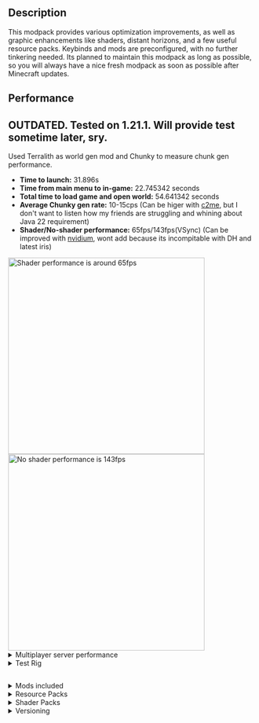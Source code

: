 ## Description
This modpack provides various optimization improvements, as well as graphic enhancements like shaders, distant horizons, and a few useful resource packs. Keybinds and mods are preconfigured, with no further tinkering needed.
Its planned to maintain this modpack as long as possible, so you will always have a nice fresh modpack as soon as possible after Minecraft updates.

## Performance
## OUTDATED. Tested on 1.21.1. Will provide test sometime later, sry.
Used Terralith as world gen mod and Chunky to measure chunk gen performance.

- <b>Time to launch:</b> 31.896s
- <b>Time from main menu to in-game:</b> 22.745342 seconds
- <b>Total time to load game and open world:</b> 54.641342 seconds
- <b>Average Chunky gen rate:</b> 10-15cps (Can be higer with [c2me](https://modrinth.com/mod/c2me-fabric), but I don't want to listen how my friends are struggling and whining about Java 22 requirement)
- <b>Shader/No-shader performance:</b> 65fps/143fps(VSync) (Can be improved with [nvidium](https://modrinth.com/mod/nvidium), wont add because its incompitable with DH and latest iris) <br>
 <img alt="Shader performance is around 65fps" src="https://github.com/user-attachments/assets/6e079a30-1afb-4fcd-b5a1-27a4d9998e8c" width="400px" style="display: inline-block"/>
 <img alt="No shader performance is 143fps" src="https://github.com/user-attachments/assets/08a783e4-021b-415f-8b96-06faec87b2de"  width="400px"  style="display: inline-block" />

<details>
  <summary>Multiplayer server performance</summary>
   
  <img alt="Shader performance is around 70fps" src="https://github.com/user-attachments/assets/e1c6083c-a972-4ec6-9ef2-847152bbf261"  width="400px"  style="display: inline-block" />
  <img alt="No shader performance is 150fps" src="https://github.com/user-attachments/assets/3f9864f8-faa7-443d-a9a4-4b7dbcda33e8" width="400px" style="display: inline-block" />
 </details>

<details>
  <summary>Test Rig</summary>

- CPU: Ryzen Z1 Extreme
- GPU: RTX 2060 6Gb
- Allocated RAM: 6144Mb

  <details>
    <summary>Game settings</summary> 
    
  - Shader: Photon
  - Render Distance: 12 chunks
  - Simulation Distance 10 chunks
  - Grapchics: Fancy
  - Clouds: Off
  - Particles: Decreased
  - Distant Horizons Render Distance: 128
  </details>
</details>

##

<details>
  <summary>Mods included</summary>

- [AntiItemBreak](https://modrinth.com/mod/DYfxb7Ev) by Fy17 - Preents item use when on low durability
- [AppleSkin](https://modrinth.com/mod/appleskin) by squeek502 - Adds the ability to view food stats and their effects on health and saturation.
- [Architectury](https://modrinth.com/mod/lhGA9TYQ) by shedaniel - Library
- [Auth Me](https://modrinth.com/mod/yjgIrBjZ) by Axieum - Relogin to your account directly from the game.
- [Auto Clicker](https://modrinth.com/mod/r8axuw4u) by p1kachu - Does what it says. Configure with the "O" key, toggle with "I".
- [Axiom](https://modrinth.com/mod/axiom) by Moulberry - Minecraft's answer to Blender
- [Bad Optimizations](https://modrinth.com/mod/g96Z4WVZ) by Thosea - Miscellaneous small optimizations.
- [Better Ping Display](https://modrinth.com/mod/MS1ZMyR7) by Quintinity - Displays ping in milliseconds in the tab menu.
- [Blur+](https://modrinth.com/mod/NK39zBp2) by Motschen, tterrag1098, Pyrofab, backryun, byquanton - Adds blur to interface overlays.
- [Chat Heads](https://modrinth.com/mod/Wb5oqrBJ) by dzwdz, Fourmisain - Prepends mini heads to player nicknames in chat and the tab menu.
- [ChatAnimation](https://modrinth.com/mod/DnNYdJsx) by Ezzenix - Adds animation to chat.
<-- - [CIT Resewn](https://modrinth.com/mod/otVJckYQ) by SHsuperCM - OptiFine Custom Item Textures port to Sodium.  REMOVED DUE TO OUTDATED VERSION -->
- [Click Through Plus](https://modrinth.com/mod/clickthrough+) by Cassian - Adds the ability to click through item frames and signs.
- [Client Sort](https://modrinth.com/mod/K0AkAin6) by NotRyken - Inventory sorter
- [Cloth Config](https://modrinth.com/mod/9s6osm5g) by shedaniel - Library.
- [Collective](https://modrinth.com/mod/e0M1UDsY) by Rick South - Library.
- [Dark Loading Screen](https://modrinth.com/mod/h3XWIuzM) by Neecko5b84 - Self-descriptive.
- [Distant Horizons](https://modrinth.com/mod/uCdwusMi) - Adds LODs to Minecraft.
- [Dynamic FPS](https://modrinth.com/mod/LQ3K71Q1) by juliand665, LostLuma - Preserves resources of your PC when the game is not in focus by lowering graphics and setting an FPS cap.
- [e4mc](https://modrinth.com/mod/qANg5Jrr) by skyevg - Allows you to open LAN server to anyone
- [Entity Model Features](https://modrinth.com/mod/4I1XuqiY) by Traben - OptiFine EMF port to Sodium.
- [Entity Texture Features](https://modrinth.com/mod/BVzZfTc1) by Traben - OptiFine ETF port to Sodium.
- [Entity Culling](https://modrinth.com/mod/NNAgCjsB) by tr7zw - Path-traced entity culling to optimize the game.
- [Fabric API](https://modrinth.com/mod/P7dR8mSH) by FabricMC
- [Fabric Language Kotlin](https://modrinth.com/mod/Ha28R6CL) by FabricMC - Library.
- [Fast IP Ping](https://modrinth.com/mod/9mtu0sUO) by Fallen_Breath - Self-explanatory.
- [Ferrite Core](https://modrinth.com/mod/uXXizFIs) by malte0811 - Memory usage optimization.
- [Full Brightness Toggle](https://modrinth.com/mod/aEK1KhsC) by Rick South - Toggle fullbright.
- [Held Item Info](https://modrinth.com/mod/tEcWzCZz) by Neecko5b84 - Shows info about the held item, similar to Bedrock.
- [Immediately Fast](https://modrinth.com/mod/5ZwdcRci) by RK_01 - Game launch time optimization.
- [Iris](https://modrinth.com/mod/YL57xq9U) by coderbot, IMS212, Justsnoopy30, FoundationGames - Shaders mod.
- [Jade](https://modrinth.com/mod/nvQzSEkH) by Snownee - Displays info about what you are looking at.
- [Litematica](https://modrinth.com/mod/bEpr0Arc) by masa - Schematica port to Fabric.
- [Lithium](https://modrinth.com/mod/gvQqBUqZ) by JellySquid, 2No2Name - Performance optimization mod.
- [M.R.U](https://modrinth.com/mod/SNVQ2c0g) by IMB11 (mineblock11) - Library.
- [MaLiLib](https://modrinth.com/mod/GcWjdA9I) by masa - Library.
- [MidnightLib](https://modrinth.com/mod/codAaoxh) by Motschen, TeamMidnightDust - Library.
- [MiniHUD](https://modrinth.com/mod/UMxybHE8) by masa - Highly configurable HUD with lots of features.
- [Mod Menu](https://modrinth.com/mod/mOgUt4GM) by Prospector, haykam821, TerraformersMC - Adds a mod menu to view and configure mods in-game.
- [Model Gap Fix](https://modrinth.com/mod/QdG47OkI) by MehVahdJukaar - Fixes model gaps, like fishing rods.
- [More Chat History](https://modrinth.com/mod/8qkXwOnk) by JackFred - Self-explanatory.
- [More Culling](https://modrinth.com/mod/51shyZVL) by PR0CESS, 1Foxy2 - Literally adds more culling options.
- [MouseTweaks](https://modrinth.com/mod/aC3cM3Vq) by Ivan Molodetskikh (YaLTeR) - Inventory mouse interactions enhancer.
- [No Chat Reports](https://modrinth.com/mod/qQyHxfxd) by Aizistral - Strips cryptographic data from chat messages so Microsoft can't spy on you.
- [Numeral Ping](https://modrinth.com/mod/XLd8Sh64) by TheKodeToad - Makes ping in tab show numbers
- [OptiGUI](https://modrinth.com/mod/JuksLGBQ) by opekope2 - OptiFine Custom GUI feature port to Sodium.
- [Peek](https://modrinth.com/mod/TnOXNf5e) by Max Henkel - Additional information in item tooltips.
- [Placeholder API](https://modrinth.com/mod/eXts2L7r) by Patbox - Library.
- [Presence Footsteps](https://modrinth.com/mod/rcTfTZr3) by Hurricaaane (Ha3), Sollace - Sounds mod.
- [Resourcify](https://modrinth.com/mod/RLzHAoZe) by DeDiamondPro - Adds the ability to download shaders and resource packs from in-game.
- [Roughly Enough Items](https://modrinth.com/mod/nfn13YXA) by shedaniel - Recipe finder and viewer.
- [Simple Voice Chat](https://modrinth.com/mod/9eGKb6K1) by Max Henkel - Voice chat. Requires server-side mod to work. Press "V" to configure.
- [Sodium](https://modrinth.com/mod/AANobbMI) by jellysquid3 - Rendering engine.
- [Sodium Extra](https://modrinth.com/mod/PtjYWJkn) by FlashyReese - More options for Sodium.
- [Sodium Shadowy Path Blocks](https://modrinth.com/mod/EIa1eiMm) by Rynnavinx - Adds smooth lighting to path blocks.
- [Status Effect Bars](https://modrinth.com/mod/x02cBj9Y) by Neecko5b84 - Adds small customizable bars to the status effects overlay and in the inventory to show the remaining duration of effects.
<-- - [Thread Tweak](https://modrinth.com/mod/vSEH1ERy) by getchoo, UltimateBoomer, fantahund - Improves CPU scheduling. -->
- [WI Zoom](https://modrinth.com/mod/o7DitHWP) by Alexander01998 - Zoom. Press "C", MWheel to adjust.
- [WorldEdit](https://enginehub.org/worldedit/) by EngineHub
- [YetAnotherConfigLib](https://modrinth.com/mod/1eAoo2KR) by isXander - Library.
- [Sounds](https://modrinth.com/mod/sound) by IMB11 - Block and item interactions sounds mod. Preconfigured
- [Restore Chat Links](https://modrinth.com/mod/restore-chat-links) by zomabies - Makes links in chat clickable
- [CICADA](https://modrinth.com/mod/cicada) by enjarai - lib
- [Breakable](https://modrinth.com/mod/breakable) by sten-code - Prevents tool use at 1 durability
- [Remove Loading Screen](https://modrinth.com/mod/rrls) by dima_dencep
</details>

<details>
  <summary>Resource Packs</summary>
  
  ### Enabled
  
  - [Enchant icons colorless](https://modrinth.com/resourcepack/enchant-icons-colorless-countxd) by CountXD.
  - [Low On Fire](https://modrinth.com/resourcepack/low-on-fire) by Haikis - Makes fire effect less obstructive.
  - [Small Shield & Totem](https://modrinth.com/resourcepack/small-shield-totem) by blob_ - Makes shield and totem held items less obstructive.
  - [Less Pumpkin Blur](https://modrinth.com/resourcepack/less-pumpkin-blur) by Cyan735 - Makes pumpkin blur more opaque.
  - [Less Rain](https://modrinth.com/resourcepack/less-rain) by Cyan735
  - [Less Snow](https://modrinth.com/resourcepack/less-snow) by Cyan735
  - [Default Dark Mode](https://modrinth.com/resourcepack/default-dark-mode) by nebulr - Makes all the UI dark.
  - [ReimaginedGUI(Dark)]() by amongstreality - Another dark ui. Pick what u want
  - [Fresh Animations](https://modrinth.com/resourcepack/fresh-animations) by FreshLX - Other mobs' animations
  
</details>

<details>
  <summary>Shader Packs</summary>

   - [Complimentary Reimagined](https://modrinth.com/shader/complementary-reimagined) by EminGT
   - [Photon](https://modrinth.com/shader/photon-shader) by sixthsurge
</details>


<details>
 <summary>Versioning</summary>

 Assuming modpack version is x.y.z, where:
 - x: game version change, e.g. Minecracft 1.21 updates to Minecraft 1.21.1
 - y: modlist\resourcepacks\shaderpacks changes, e.g. new mod added, RP removed etc.
 - z: mods\resourcepacks\shaderpacks updates, e.g. DistantHorizons update from 2.2.0a to 2.2.1a
</details>
